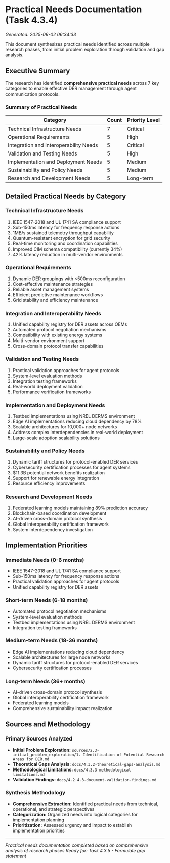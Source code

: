 # Practical Needs Documentation (Task 4.3.4)

*Generated: 2025-06-02 06:34:33*

This document synthesizes practical needs identified across multiple research phases, from initial problem exploration through validation and gap analysis.

## Executive Summary

The research has identified **comprehensive practical needs** across 7 key categories to enable effective DER management through agent communication protocols.

### Summary of Practical Needs

| Category | Count | Priority Level |
|----------|-------|----------------|
| Technical Infrastructure Needs | 7 | Critical |
| Operational Requirements | 5 | High |
| Integration and Interoperability Needs | 5 | Critical |
| Validation and Testing Needs | 5 | High |
| Implementation and Deployment Needs | 5 | Medium |
| Sustainability and Policy Needs | 5 | Medium |
| Research and Development Needs | 5 | Long-term |

## Detailed Practical Needs by Category

### Technical Infrastructure Needs
1. IEEE 1547-2018 and UL 1741 SA compliance support
2. Sub-150ms latency for frequency response actions
3. 1MB/s sustained telemetry throughput capability
4. Quantum-resistant encryption for grid security
5. Real-time monitoring and coordination capabilities
6. Improved CIM schema compatibility (currently 34%)
7. 42% latency reduction in multi-vendor environments

### Operational Requirements
1. Dynamic DER groupings with <500ms reconfiguration
2. Cost-effective maintenance strategies
3. Reliable asset management systems
4. Efficient predictive maintenance workflows
5. Grid stability and efficiency maintenance

### Integration and Interoperability Needs
1. Unified capability registry for DER assets across OEMs
2. Automated protocol negotiation mechanisms
3. Compatibility with existing energy systems
4. Multi-vendor environment support
5. Cross-domain protocol transfer capabilities

### Validation and Testing Needs
1. Practical validation approaches for agent protocols
2. System-level evaluation methods
3. Integration testing frameworks
4. Real-world deployment validation
5. Performance verification frameworks

### Implementation and Deployment Needs
1. Testbed implementations using NREL DERMS environment
2. Edge AI implementations reducing cloud dependency by 78%
3. Scalable architectures for 10,000+ node networks
4. Address complex interdependencies in real-world deployment
5. Large-scale adoption scalability solutions

### Sustainability and Policy Needs
1. Dynamic tariff structures for protocol-enabled DER services
2. Cybersecurity certification processes for agent systems
3. $11.3B potential network benefits realization
4. Support for renewable energy integration
5. Resource efficiency improvements

### Research and Development Needs
1. Federated learning models maintaining 89% prediction accuracy
2. Blockchain-based coordination development
3. AI-driven cross-domain protocol synthesis
4. Global interoperability certification framework
5. System interdependency investigation

## Implementation Priorities

### Immediate Needs (0-6 months)
- IEEE 1547-2018 and UL 1741 SA compliance support
- Sub-150ms latency for frequency response actions
- Practical validation approaches for agent protocols
- Unified capability registry for DER assets

### Short-term Needs (6-18 months)
- Automated protocol negotiation mechanisms
- System-level evaluation methods
- Testbed implementations using NREL DERMS environment
- Integration testing frameworks

### Medium-term Needs (18-36 months)
- Edge AI implementations reducing cloud dependency
- Scalable architectures for large node networks
- Dynamic tariff structures for protocol-enabled DER services
- Cybersecurity certification processes

### Long-term Needs (36+ months)
- AI-driven cross-domain protocol synthesis
- Global interoperability certification framework
- Federated learning models
- Comprehensive sustainability impact realization

## Sources and Methodology

### Primary Sources Analyzed
- **Initial Problem Exploration:** `sources/2.3-initial_problem_exploration/1. Identification of Potential Research Areas for DER.md`
- **Theoretical Gaps Analysis:** `docs/4.3.2-theoretical-gaps-analysis.md`
- **Methodological Limitations:** `docs/4.3.3-methodological-limitations.md`
- **Validation Findings:** `docs/4.2.4.3-document-validation-findings.md`

### Synthesis Methodology
- **Comprehensive Extraction:** Identified practical needs from technical, operational, and strategic perspectives
- **Categorization:** Organized needs into logical categories for implementation planning
- **Prioritization:** Assessed urgency and impact to establish implementation priorities

---

*Practical needs documentation completed based on comprehensive analysis of research phases*
*Ready for: Task 4.3.5 - Formulate gap statement*
